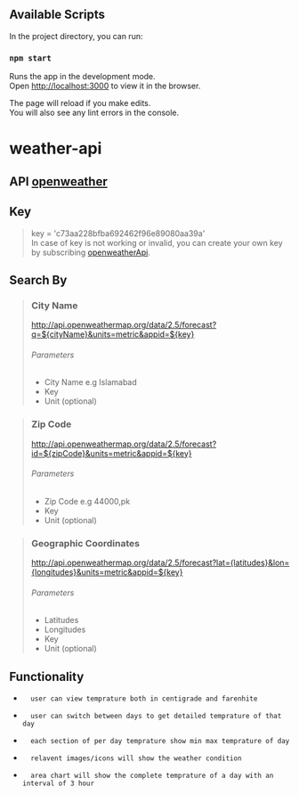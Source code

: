 ## Available Scripts

In the project directory, you can run:

### `npm start`

Runs the app in the development mode.<br />
Open [http://localhost:3000](http://localhost:3000) to view it in the browser.

The page will reload if you make edits.<br />
You will also see any lint errors in the console.

# weather-api

## API [openweather](https://openweathermap.org/forecast5)
## Key
>key = 'c73aa228bfba692462f96e89080aa39a'   
>In case of key is not working or invalid, you can create your own key by subscribing [openweatherApi](https://openweathermap.org/price).

## Search By
> ### City Name
> http://api.openweathermap.org/data/2.5/forecast?q=${cityName}&units=metric&appid=${key}
> ###### Parameters
>* City Name e.g Islamabad
>* Key
>* Unit (optional)  

> ### Zip Code
> http://api.openweathermap.org/data/2.5/forecast?id=${zipCode}&units=metric&appid=${key}
> ###### Parameters
>* Zip Code e.g 44000,pk
>* Key
>* Unit (optional)  

> ### Geographic Coordinates
> http://api.openweathermap.org/data/2.5/forecast?lat={latitudes}&lon={longitudes}&units=metric&appid=${key}
> ###### Parameters
>* Latitudes
>* Longitudes
>* Key
>* Unit (optional)  

## Functionality

-		user can view temprature both in centigrade and farenhite  
-		user can switch between days to get detailed temprature of that day  
-		each section of per day temprature show min max temprature of day  
-		relavent images/icons will show the weather condition  
-		area chart will show the complete temprature of a day with an interval of 3 hour  
